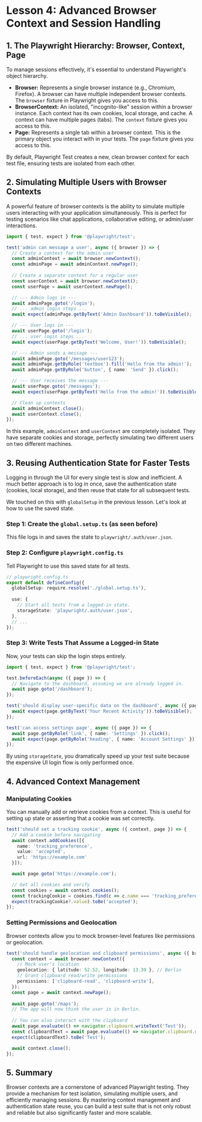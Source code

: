 # Lesson 4: Advanced Browser Context and Session Handling

## 1. The Playwright Hierarchy: Browser, Context, Page

To manage sessions effectively, it's essential to understand Playwright's object hierarchy.

- **Browser:** Represents a single browser instance (e.g., Chromium, Firefox). A browser can have multiple independent browser contexts. The `browser` fixture in Playwright gives you access to this.
- **BrowserContext:** An isolated, "incognito-like" session within a browser instance. Each context has its own cookies, local storage, and cache. A context can have multiple pages (tabs). The `context` fixture gives you access to this.
- **Page:** Represents a single tab within a browser context. This is the primary object you interact with in your tests. The `page` fixture gives you access to this.

By default, Playwright Test creates a new, clean browser context for each test file, ensuring tests are isolated from each other.

## 2. Simulating Multiple Users with Browser Contexts

A powerful feature of browser contexts is the ability to simulate multiple users interacting with your application simultaneously. This is perfect for testing scenarios like chat applications, collaborative editing, or admin/user interactions.

```typescript
import { test, expect } from '@playwright/test';

test('admin can message a user', async ({ browser }) => {
  // Create a context for the admin user
  const adminContext = await browser.newContext();
  const adminPage = await adminContext.newPage();
  
  // Create a separate context for a regular user
  const userContext = await browser.newContext();
  const userPage = await userContext.newPage();

  // --- Admin logs in ---
  await adminPage.goto('/login');
  // ... admin login steps ...
  await expect(adminPage.getByText('Admin Dashboard')).toBeVisible();

  // --- User logs in ---
  await userPage.goto('/login');
  // ... user login steps ...
  await expect(userPage.getByText('Welcome, User!')).toBeVisible();

  // --- Admin sends a message ---
  await adminPage.goto('/messages/user123');
  await adminPage.getByRole('textbox').fill('Hello from the admin!');
  await adminPage.getByRole('button', { name: 'Send' }).click();

  // --- User receives the message ---
  await userPage.goto('/messages');
  await expect(userPage.getByText('Hello from the admin!')).toBeVisible();

  // Clean up contexts
  await adminContext.close();
  await userContext.close();
});
```
In this example, `adminContext` and `userContext` are completely isolated. They have separate cookies and storage, perfectly simulating two different users on two different machines.

## 3. Reusing Authentication State for Faster Tests

Logging in through the UI for every single test is slow and inefficient. A much better approach is to log in once, save the authentication state (cookies, local storage), and then reuse that state for all subsequent tests.

We touched on this with `globalSetup` in the previous lesson. Let's look at how to use the saved state.

### Step 1: Create the `global.setup.ts` (as seen before)
This file logs in and saves the state to `playwright/.auth/user.json`.

### Step 2: Configure `playwright.config.ts`
Tell Playwright to use this saved state for all tests.

```typescript
// playwright.config.ts
export default defineConfig({
  globalSetup: require.resolve('./global.setup.ts'),
  
  use: {
    // Start all tests from a logged-in state.
    storageState: 'playwright/.auth/user.json',
  },
  // ...
});
```

### Step 3: Write Tests That Assume a Logged-in State
Now, your tests can skip the login steps entirely.

```typescript
import { test, expect } from '@playwright/test';

test.beforeEach(async ({ page }) => {
  // Navigate to the dashboard, assuming we are already logged in.
  await page.goto('/dashboard');
});

test('should display user-specific data on the dashboard', async ({ page }) => {
  await expect(page.getByText('Your Recent Activity')).toBeVisible();
});

test('can access settings page', async ({ page }) => {
  await page.getByRole('link', { name: 'Settings' }).click();
  await expect(page.getByRole('heading', { name: 'Account Settings' })).toBeVisible();
});
```
By using `storageState`, you dramatically speed up your test suite because the expensive UI login flow is only performed once.

## 4. Advanced Context Management

### Manipulating Cookies
You can manually add or retrieve cookies from a context. This is useful for setting up state or asserting that a cookie was set correctly.

```typescript
test('should set a tracking cookie', async ({ context, page }) => {
  // Add a cookie before navigating
  await context.addCookies([{
    name: 'tracking_preference',
    value: 'accepted',
    url: 'https://example.com'
  }]);

  await page.goto('https://example.com');

  // Get all cookies and verify
  const cookies = await context.cookies();
  const trackingCookie = cookies.find(c => c.name === 'tracking_preference');
  expect(trackingCookie?.value).toBe('accepted');
});
```

### Setting Permissions and Geolocation
Browser contexts allow you to mock browser-level features like permissions or geolocation.

```typescript
test('should handle geolocation and clipboard permissions', async ({ browser }) => {
  const context = await browser.newContext({
    // Mock user's location
    geolocation: { latitude: 52.52, longitude: 13.39 }, // Berlin
    // Grant clipboard read/write permissions
    permissions: ['clipboard-read', 'clipboard-write'],
  });
  const page = await context.newPage();
  
  await page.goto('/maps');
  // The app will now think the user is in Berlin.
  
  // You can also interact with the clipboard
  await page.evaluate(() => navigator.clipboard.writeText('Test'));
  const clipboardText = await page.evaluate(() => navigator.clipboard.readText());
  expect(clipboardText).toBe('Test');

  await context.close();
});
```

## 5. Summary

Browser contexts are a cornerstone of advanced Playwright testing. They provide a mechanism for test isolation, simulating multiple users, and efficiently managing sessions. By mastering context management and authentication state reuse, you can build a test suite that is not only robust and reliable but also significantly faster and more scalable.